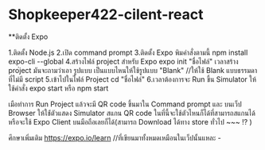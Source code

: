 # Shopkeeper422-cilent-react

**ติดตั้ง Expo

1.ติดตั้ง Node.js
2.เปิด command prompt
3.ติดตั้ง Expo พิมคำสั่งตามนี้
  npm install expo-cli --global
4.สร้างไฟล์ project สำหรับ Expo
  expo init "ชื่อไฟล์"
  เวลาสร้าง pro่ject มันจะถามว่าเอา รูปแบบ เป็นแบบไหนให้ใช้รูปแบบ "Blank" //ให้ใช้ Blank แบบธรรมดาที่ไม่มี script
5.เข้าไปในไฟล์ Project
  cd "ชื่อไฟล์"
6.เวลาต้องการจะ Run ขึ้น Simulator ให้ใช้คำสั่ง
  expo start หรือ npm start

เมือทำการ Run Project แล้วจะมี QR code ขึ้นมาใน Command prompt และ บนเว็ป Browser
ให้ใช่้ตัวแสดง Simulator สแกน QR code ในที่นี้จะใช้ตัวไหนก็ได้ที่สามารถสแกนได้หรือจะใช้ Expo Client บนมือถือเลยก็ได้(สามารถ Download ได้ทาง store ทั่วไป ~~~ !? )


ศึกษาเพิ่มเติม https://expo.io/learn //ที่เขียนมาทั้งหมดเหมือนในเว็ปนั้นแหละ *-*
